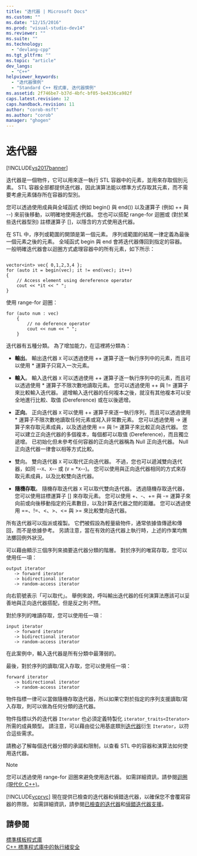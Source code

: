 ```yaml
---
title: "迭代器 | Microsoft Docs"
ms.custom: ""
ms.date: "12/15/2016"
ms.prod: "visual-studio-dev14"
ms.reviewer: ""
ms.suite: ""
ms.technology: 
  - "devlang-cpp"
ms.tgt_pltfrm: ""
ms.topic: "article"
dev_langs: 
  - "C++"
helpviewer_keywords: 
  - "迭代器慣例"
  - "Standard C++ 程式庫, 迭代器慣例"
ms.assetid: 2f746be7-b37d-4bfc-bf05-be4336ca982f
caps.latest.revision: 12
caps.handback.revision: 11
author: "corob-msft"
ms.author: "corob"
manager: "ghogen"
---
```

# 迭代器
[!INCLUDE[vs2017banner](../assembler/inline/includes/vs2017banner.md)]

迭代器是一個物件，它可以用來逐一執行 STL 容器中的元素，並用來存取個別元素。  STL 容器全部都提供迭代器，因此演算法能以標準方式存取其元素，而不需要考慮元素儲存所在容器的型別。  
  
 您可以透過使用成員與全域函式 \(例如 begin\(\) 與 end\(\)\) 以及運算子 \(例如 \+\+ 與 \-\-\) 來前後移動，以明確地使用迭代器。  您也可以搭配 range\-for 迴圈或 \(對於某些迭代器型別\) 註標運算子 \[\]，以隱含的方式使用迭代器。  
  
 在 STL 中，序列或範圍的開頭是第一個元素。  序列或範圍的結尾一律定義為最後一個元素之後的元素。  全域函式 begin 與 end 會將迭代器傳回到指定的容器。  一般明確迭代器會以迴圈方式處理容器中的所有元素，如下所示：  
  
```  
  
vector<int> vec{ 0,1,2,3,4 };  
for (auto it = begin(vec); it != end(vec); it++)  
{  
    // Access element using dereference operator  
    cout << *it << " ";  
}  
```  
  
 使用 range\-for 迴圈：  
  
```  
for (auto num : vec)  
    {  
        // no deference operator  
        cout << num << " ";  
    }  
```  
  
 迭代器有五種分類。  為了增加能力，在這裡將分類為：  
  
-   **輸出**。  輸出迭代器 `X` 可以透過使用 \+\+ 運算子逐一執行序列中的元素，而且可以使用 \* 運算子只寫入一次元素。  
  
-   **輸入**。  輸入迭代器 `X` 可以透過使用 \+\+ 運算子逐一執行序列中的元素，而且可以透過使用 \* 運算子不限次數地讀取元素。  您可以透過使用 \+\+ 與 \!\= 運算子來比較輸入迭代器。  遞增輸入迭代器的任何複本之後，就沒有其他複本可以安全地進行比較、取值 \(Dereference\) 或在以後遞增。  
  
-   **正向**。  正向迭代器 `X` 可以使用 \+\+ 運算子來逐一執行序列，而且可以透過使用 \* 運算子不限次數地讀取任何元素或寫入非常數元素。  您可以透過使用 \-\> 運算子來存取元素成員，以及透過使用 \=\= 與 \!\= 運算子來比較正向迭代器。  您可以建立正向迭代器的多個複本，每個都可以取值 \(Dereference\)，而且獨立遞增。  已初始化但未參考任何容器的正向迭代器稱為 Null 正向迭代器。  Null 正向迭代器一律會以相等方式比較。  
  
-   雙向。  雙向迭代器 `X` 可以取代正向迭代器。  不過，您也可以遞減雙向迭代器，如同 \-\-`X`、`X`\-\- 或 \(`V` \= \*`X`\-\-\)。  您可以使用與正向迭代器相同的方式來存取元素成員，以及比較雙向迭代器。  
  
-   **隨機存取**。  隨機存取迭代器 `X` 可以取代雙向迭代器。  透過隨機存取迭代器，您可以使用註標運算子 \[\] 來存取元素。  您可以使用 \+、\-、\+\= 與 \-\= 運算子來向前或向後移動指定的元素數目，以及計算迭代器之間的距離。  您可以透過使用 \=\=、\!\=、\<、\>、\<\= 與 \>\= 來比較雙向迭代器。  
  
 所有迭代器可以指派或複製。  它們被假設為輕量級物件，通常依據值傳遞和傳回，而不是依據參考。  另請注意，當在有效的迭代器上執行時，上述的作業均無法擲回例外狀況。  
  
 可以藉由顯示三個序列來摘要迭代器分類的階層。  對於序列的唯寫存取，您可以使用任一項：  
  
```  
output iterator  
   -> forward iterator  
   -> bidirectional iterator  
   -> random-access iterator  
```  
  
 向右箭號表示「可以取代」。 舉例來說，呼叫輸出迭代器的任何演算法應該可以妥善地與正向迭代器搭配，但是反之則*不*然。  
  
 對於序列的唯讀存取，您可以使用任一項：  
  
```  
input iterator  
   -> forward iterator  
   -> bidirectional iterator  
   -> random-access iterator  
```  
  
 在此案例中，輸入迭代器是所有分類中最薄弱的。  
  
 最後，對於序列的讀取\/寫入存取，您可以使用任一項：  
  
```  
forward iterator  
   -> bidirectional iterator  
   -> random-access iterator  
```  
  
 物件指標一律可以當做隨機存取迭代器，所以如果它對於指定的序列支援讀取\/寫入存取，則可以做為任何分類的迭代器。  
  
 物件指標以外的迭代器 `Iterator` 也必須定義特製化 `iterator_traits<Iterator>` 所需的成員類型。  請注意，可以藉由從公用基底類別[迭代器](../standard-library/iterator-struct.md)衍生 `Iterator`，以符合這些需求。  
  
 請務必了解每個迭代器分類的承諾和限制，以查看 STL 中的容器和演算法如何使用迭代器。  
  
> [!NOTE]
>  您可以透過使用 range\-for 迴圈來避免使用迭代器。  如需詳細資訊，請參閱[迴圈 \(現代化 C\+\+\)](http://msdn.microsoft.com/zh-tw/b1b2779c-750e-4576-a514-a84178eae9da)。  
  
 [!INCLUDE[vcprvc](../build/includes/vcprvc_md.md)] 現在提供已檢查的迭代器和偵錯迭代器，以確保您不會覆寫容器的界限。  如需詳細資訊，請參閱[已檢查的迭代器](../standard-library/checked-iterators.md)和[偵錯迭代器支援](../standard-library/debug-iterator-support.md)。  
  
## 請參閱  
 [標準樣板程式庫](../misc/standard-template-library.md)   
 [C\+\+ 標準程式庫中的執行緒安全](../standard-library/thread-safety-in-the-cpp-standard-library.md)